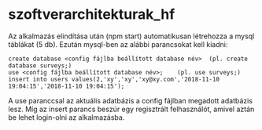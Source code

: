 # szoftverarchitekturak_hf
 Az alkalmazás elindítása után (npm start) automatikusan létrehozza a mysql táblákat (5 db). Ezután mysql-ben az alábbi parancsokat kell kiadni:
 ```
create database <config fájlba beállított database név>  (pl. create database surveys;)
use <config fájlba beállított database név>;    (pl. use surveys;)
insert into users values(2,'xy','xy','xy@xy.com','2018-11-10 19:04:15','2018-11-10 19:04:15');
```
A use paranccsal az aktuális adatbázis a config fájlban megadott adatbázis lesz. Míg az insert parancs beszúr egy regisztrált felhasználót, amivel aztán be lehet login-olni az alkalmazásba.
